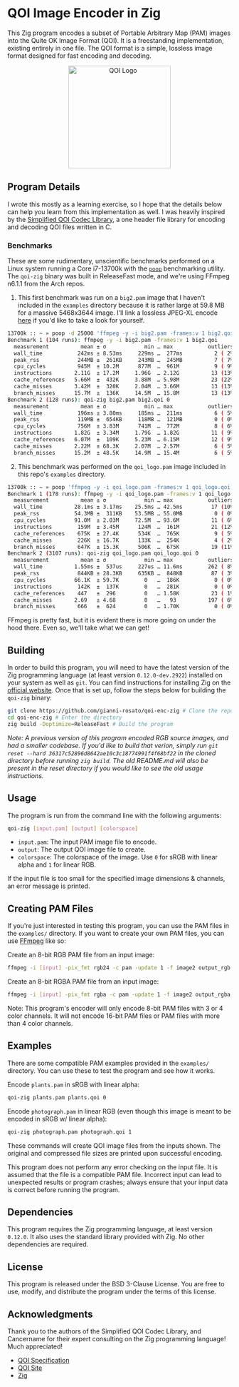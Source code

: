 # QOI Image Encoder in Zig

This Zig program encodes a subset of Portable Arbitrary Map (PAM) images into the Quite OK Image Format (QOI). It is a freestanding implementation, existing entirely in one file. The QOI format is a simple, lossless image format designed for fast encoding and decoding.

<div align="center">
<img src="https://ninja.dog/1nzHoy.svg" alt="QOI Logo" width=230/>
</div>

## Program Details

I wrote this mostly as a learning exercise, so I hope that the details below can help you learn from this implementation as well. I was heavily inspired by the [Simplified QOI Codec Library](https://github.com/Aftersol/Simplified-QOI-Codec), a one header file library for encoding and decoding QOI files written in C.

### Benchmarks

These are some rudimentary, unscientific benchmarks performed on a Linux system running a Core i7-13700k with the [`poop`](https://github.com/andrewrk/poop) benchmarking utility. The `qoi-zig` binary was built in ReleaseFast mode, and we're using FFmpeg n6.1.1 from the Arch repos.

1. This first benchmark was run on a `big2.pam` image that I haven't included in the `examples` directory because it is rather large at 59.8 MB for a massive 5468x3644 image. I'll link a lossless JPEG-XL encode [here](https://files.catbox.moe/80aib5.jxl) if you'd like to take a look for yourself.
```bash
13700k :: ~ » poop -d 25000 'ffmpeg -y -i big2.pam -frames:v 1 big2.qoi' 'qoi-zig big2.pam big2.qoi 0'
Benchmark 1 (104 runs): ffmpeg -y -i big2.pam -frames:v 1 big2.qoi
  measurement          mean ± σ            min … max           outliers         delta
  wall_time           242ms ± 8.53ms     229ms …  277ms          2 ( 2%)        0%
  peak_rss            244MB ±  261KB     243MB …  245MB          7 ( 7%)        0%
  cpu_cycles          945M  ± 10.2M      877M  …  961M           9 ( 9%)        0%
  instructions       2.11G  ± 17.2M     1.96G  … 2.12G          13 (13%)        0%
  cache_references   5.66M  ±  432K     3.88M  … 5.98M          23 (22%)        0%
  cache_misses       3.42M  ±  320K     2.04M  … 3.66M          13 (13%)        0%
  branch_misses      15.7M  ±  136K     14.5M  … 15.8M          13 (13%)        0%
Benchmark 2 (128 runs): qoi-zig big2.pam big2.qoi 0
  measurement          mean ± σ            min … max           outliers         delta
  wall_time           196ms ± 3.80ms     185ms …  211ms          6 ( 5%)        ⚡- 18.7% ±  0.7%
  peak_rss            119MB ±  654KB     118MB …  121MB          0 ( 0%)        ⚡- 51.0% ±  0.1%
  cpu_cycles          756M  ± 3.83M      741M  …  772M           8 ( 6%)        ⚡- 20.0% ±  0.2%
  instructions       1.82G  ± 3.34M     1.79G  … 1.82G          11 ( 9%)        ⚡- 13.7% ±  0.1%
  cache_references   6.07M  ±  109K     5.23M  … 6.15M          12 ( 9%)        💩+  7.1% ±  1.4%
  cache_misses       2.22M  ± 68.3K     2.07M  … 2.57M           6 ( 5%)        ⚡- 35.2% ±  1.7%
  branch_misses      15.2M  ± 48.5K     14.9M  … 15.4M           6 ( 5%)        ⚡-  3.3% ±  0.2%
```

2. This benchmark was performed on the `qoi_logo.pam` image included in this repo's `examples` directory.
```bash
13700k :: ~ » poop 'ffmpeg -y -i qoi_logo.pam -frames:v 1 qoi_logo.qoi' 'qoi-zig qoi_logo.pam qoi_logo.qoi 0'
Benchmark 1 (178 runs): ffmpeg -y -i qoi_logo.pam -frames:v 1 qoi_logo.qoi
  measurement          mean ± σ            min … max           outliers         delta
  wall_time          28.1ms ± 3.17ms    25.5ms … 42.5ms         17 (10%)        0%
  peak_rss           54.3MB ±  311KB    53.5MB … 55.0MB          0 ( 0%)        0%
  cpu_cycles         91.0M  ± 2.03M     72.5M  … 93.6M          11 ( 6%)        0%
  instructions        159M  ± 3.45M      124M  …  161M          21 (12%)        0%
  cache_references    675K  ± 27.4K      534K  …  765K           9 ( 5%)        0%
  cache_misses        226K  ± 16.7K      133K  …  254K           4 ( 2%)        0%
  branch_misses       647K  ± 15.3K      506K  …  675K          19 (11%)        0%
Benchmark 2 (3107 runs): qoi-zig qoi_logo.pam qoi_logo.qoi 0
  measurement          mean ± σ            min … max           outliers         delta
  wall_time          1.55ms ±  537us     227us … 11.6ms        262 ( 8%)        ⚡- 94.5% ±  0.5%
  peak_rss            844KB ± 28.3KB     635KB …  848KB         87 ( 3%)        ⚡- 98.4% ±  0.0%
  cpu_cycles         66.1K  ± 59.7K        0   …  186K           0 ( 0%)        ⚡- 99.9% ±  0.1%
  instructions        142K  ±  137K        0   …  281K           0 ( 0%)        ⚡- 99.9% ±  0.1%
  cache_references    447   ±  296         0   … 1.58K          23 ( 1%)        ⚡- 99.9% ±  0.1%
  cache_misses       2.69   ± 4.68         0   …   93          197 ( 6%)        ⚡-100.0% ±  0.3%
  branch_misses       666   ±  624         0   … 1.70K           0 ( 0%)        ⚡- 99.9% ±  0.1%
```

FFmpeg is pretty fast, but it is evident there is more going on under the hood there. Even so, we'll take what we can get!

## Building

In order to build this program, you will need to have the latest version of the Zig programming language (at least version `0.12.0-dev.2922`) installed on your system as well as `git`. You can find instructions for installing Zig on the [official website](https://ziglang.org/). Once that is set up, follow the steps below for building the `qoi-zig` binary:

```bash
git clone https://github.com/gianni-rosato/qoi-enc-zig # Clone the repo
cd qoi-enc-zig # Enter the directory
zig build -Doptimize=ReleaseFast # Build the program
```

*Note: A previous version of this program encoded RGB source images, and had a smaller codebase. If you'd like to build that verion, simply run `git reset --hard 36317c52896d8642ae10c3c18774991f4f68bf22` in the cloned directory before running `zig build`. The old README.md will also be present in the reset directory if you would like to see the old usage instructions.*

## Usage

The program is run from the command line with the following arguments:

```bash
qoi-zig [input.pam] [output] [colorspace]
```

- `input.pam`: The input PAM image file to encode.
- `output`: The output QOI image file to create.
- `colorspace`: The colorspace of the image. Use `0` for sRGB with linear alpha and `1` for linear RGB.

If the input file is too small for the specified image dimensions & channels, an error message is printed.

## Creating PAM Files

If you're just interested in testing this program, you can use the PAM files in the `examples/` directory. If you want to create your own PAM files, you can use [FFmpeg](https://wiki.x266.mov/docs/utilities/ffmpeg) like so:

Create an 8-bit RGB PAM file from an input image:

```bash
ffmpeg -i [input] -pix_fmt rgb24 -c pam -update 1 -f image2 output_rgb.pam
```

Create an 8-bit RGBA PAM file from an input image:

```bash
ffmpeg -i [input] -pix_fmt rgba -c pam -update 1 -f image2 output_rgba.pam
```

Note: This program's encoder will only encode 8-bit PAM files with 3 or 4 color channels. It will not encode 16-bit PAM files or PAM files with more than 4 color channels.

## Examples

There are some compatible PAM examples provided in the `examples/` directory. You can use these to test the program and see how it works.

Encode `plants.pam` in sRGB with linear alpha:

```bash
qoi-zig plants.pam plants.qoi 0
```

Encode `photograph.pam` in linear RGB (even though this image is meant to be encoded in sRGB w/ linear alpha):

```bash
qoi-zig photograph.pam photograph.qoi 1
```

These commands will create QOI image files from the inputs shown. The original and compressed file sizes are printed upon successful encoding.

This program does not perform any error checking on the input file. It is assumed that the file is a compatible PAM file. Incorrect input can lead to unexpected results or program crashes; always ensure that your input data is correct before running the program.

## Dependencies

This program requires the Zig programming language, at least version `0.12.0`. It also uses the standard library provided with Zig. No other dependencies are required.

## License

This program is released under the BSD 3-Clause License. You are free to use, modify, and distribute the program under the terms of this license.

## Acknowledgments

Thank you to the authors of the Simplified QOI Codec Library, and Cancername for their expert consulting on the Zig programming language! Much appreciated!

- [QOI Specification](https://qoiformat.org/qoi-specification.pdf)
- [QOI Site](https://qoiformat.org/)
- [Zig](https://ziglang.org/)
